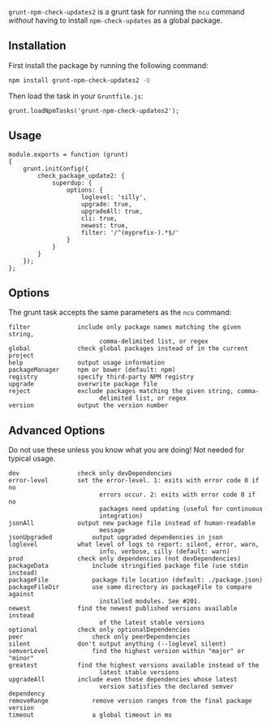 ﻿`grunt-npm-check-updates2` is a grunt task for running the `ncu` command *without* having to install `npm-check-updates` as a global package.

Installation
--------------

First install the package by running the following command:

```sh
npm install grunt-npm-check-updates2 -D
```

Then load the task in your `Gruntfile.js`:
```
grunt.loadNpmTasks('grunt-npm-check-updates2');
```

Usage
--------------

```
module.exports = function (grunt)
{
    grunt.initConfig({
        check_package_update2: {
            superdup: {
                options: {
                    loglevel: 'silly',
                    upgrade: true,
                    upgradeAll: true,
                    cli: true,
                    newest: true,
                    filter: '/^(myprefix-).*$/'
                }
            }
        }
    });
};
```

## Options

The grunt task accepts the same parameters as the `ncu` command:

    filter             include only package names matching the given string, 
                             comma-delimited list, or regex
    global             check global packages instead of in the current project
    help               output usage information
    packageManager     npm or bower (default: npm)
    registry           specify third-party NPM registry
    upgrade            overwrite package file
    reject             exclude packages matching the given string, comma-
                             delimited list, or regex
    version            output the version number

Advanced Options
--------------

Do not use these unless you know what you are doing! Not needed for typical usage.

    dev                check only devDependencies
    error-level        set the error-level. 1: exits with error code 0 if no
                             errors occur. 2: exits with error code 0 if no
                             packages need updating (useful for continuous
                             integration)
    jsonAll            output new package file instead of human-readable
                             message
    jsonUpgraded           output upgraded dependencies in json
    loglevel           what level of logs to report: silent, error, warn, 
                             info, verbose, silly (default: warn)
    prod               check only dependencies (not devDependencies)
    packageData            include stringified package file (use stdin instead)
    packageFile            package file location (default: ./package.json)
    packageFileDir         use same directory as packageFile to compare against 
                             installed modules. See #201.
    newest             find the newest published versions available instead 
                             of the latest stable versions
    optional           check only optionalDependencies
    peer                   check only peerDependencies
    silent             don't output anything (--loglevel silent)
    semverLevel            find the highest version within "major" or "minor"
    greatest           find the highest versions available instead of the
                             latest stable versions
    upgradeAll         include even those dependencies whose latest
                             version satisfies the declared semver dependency
    removeRange            remove version ranges from the final package version
    timeout                a global timeout in ms





